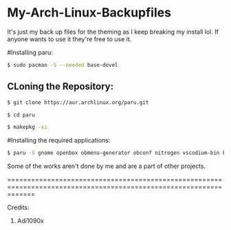 # My-Arch-Linux-Backupfiles
It's just my back up files for the theming as I keep breaking my install lol.
If anyone wants to use it they're free to use it.

#Installing paru:
```bash
$ sudo pacman -S --needed base-devel
```
CLoning the Repository:
-----------------------
```bash
$ git clone https://aur.archlinux.org/paru.git
```
```bash
$ cd paru
```
```bash
$ makepkg -si
```

#Installing the required applications:
```bash
$ paru -S gnome openbox obmenu-generator obconf nitrogen vscodium-bin kitty polybar conky concky-manager2-git termite gnome-tweaks xfce4 lxappearence
```





Some of the works aren't done by me and are a part of other projects.

===================================================================================================================


Credits:
1. Adi1090x
